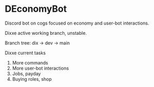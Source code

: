 # DEconomyBot
Discord bot on cogs focused on economy and user-bot interactions.

Dixxe active working branch, unstable.

Branch tree:
dix -> dev -> main

Dixxe current tasks
1. More commands
2. More user-bot interactions
3. Jobs, payday
4. Buying roles, shop